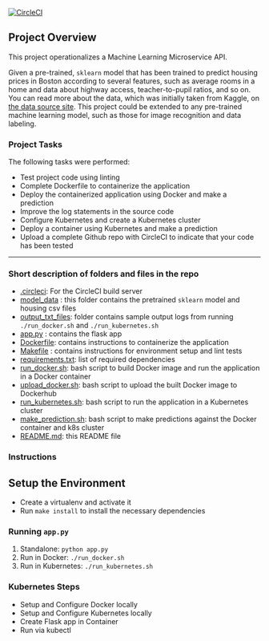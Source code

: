 [![CircleCI](https://dl.circleci.com/status-badge/img/gh/Babawale/Project_4_Operationalize_ML_API/tree/master.svg?style=svg)](https://dl.circleci.com/status-badge/redirect/gh/Babawale/Project_4_Operationalize_ML_API/tree/master)

## Project Overview

This project operationalizes a Machine Learning Microservice API. 

Given a pre-trained, `sklearn` model that has been trained to predict housing prices in Boston according to several features, such as average rooms in a home and data about highway access, teacher-to-pupil ratios, and so on. You can read more about the data, which was initially taken from Kaggle, on [the data source site](https://www.kaggle.com/c/boston-housing). This project could be extended to any pre-trained machine learning model, such as those for image recognition and data labeling.

### Project Tasks

The following tasks were performed:
* Test project code using linting
* Complete Dockerfile to containerize the application
* Deploy the containerized application using Docker and make a prediction
* Improve the log statements in the source code
* Configure Kubernetes and create a Kubernetes cluster
* Deploy a container using Kubernetes and make a prediction
* Upload a complete Github repo with CircleCI to indicate that your code has been tested


---
### Short description of folders and files in the repo

* [.circleci](/Project_4_Operationalize_ML_API/.circleci): For the CircleCI build server
* [model_data](/Project_4_Operationalize_ML_API/model_data) : this folder contains the pretrained `sklearn` model and housing csv files
* [output_txt_files](/Project_4_Operationalize_ML_API/output_txt_files): folder contains sample output logs from running `./run_docker.sh` and `./run_kubernetes.sh`
* [app.py](/Project_4_Operationalize_ML_API/app.py) : contains the flask app
* [Dockerfile](/Project_4_Operationalize_ML_API/app.py): contains instructions to containerize the application
* [Makefile](/Project_4_Operationalize_ML_API/Makefile) : contains instructions for environment setup and lint tests
* [requirements.txt](/Project_4_Operationalize_ML_API/requirements.txt): list of required dependencies
* [run_docker.sh](/Project_4_Operationalize_ML_API/run_docker.sh): bash script to build Docker image and run the application in a Docker container
* [upload_docker.sh](/Project_4_Operationalize_ML_API/upload_docker.sh): bash script to upload the built Docker image to Dockerhub
* [run_kubernetes.sh](/Project_4_Operationalize_ML_API/run_kubernetes.sh): bash script to run the application in a Kubernetes cluster
* [make_prediction.sh](/Project_4_Operationalize_ML_API/make_prediction.sh): bash script to make predictions against the Docker container and k8s cluster
* [README.md](/Project_4_Operationalize_ML_API/README.md): this README file

### Instructions
## Setup the Environment

* Create a virtualenv and activate it
* Run `make install` to install the necessary dependencies

### Running `app.py`

1. Standalone:  `python app.py`
2. Run in Docker:  `./run_docker.sh`
3. Run in Kubernetes:  `./run_kubernetes.sh`

### Kubernetes Steps

* Setup and Configure Docker locally
* Setup and Configure Kubernetes locally
* Create Flask app in Container
* Run via kubectl
